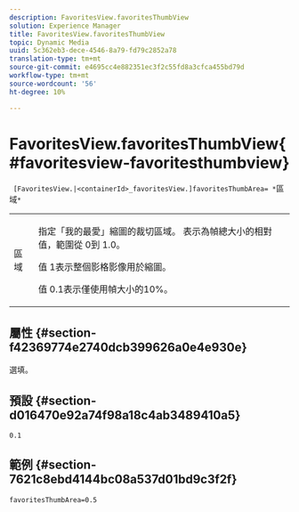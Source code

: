 ```yaml
---
description: FavoritesView.favoritesThumbView
solution: Experience Manager
title: FavoritesView.favoritesThumbView
topic: Dynamic Media
uuid: 5c362eb3-dece-4546-8a79-fd79c2852a78
translation-type: tm+mt
source-git-commit: e4695cc4e882351ec3f2c55fd8a3cfca455bd79d
workflow-type: tm+mt
source-wordcount: '56'
ht-degree: 10%

---
```



# FavoritesView.favoritesThumbView{#favoritesview-favoritesthumbview}

` [FavoritesView.|<containerId>_favoritesView.]favoritesThumbArea= *`區域`*`

<table id="table_2B109D2F91E64B5382B31921C3780FA5"> 
 <tbody> 
  <tr> 
   <td colname="col1"> <p><span class="codeph"><span class="varname"> 區域</span></span> </p> </td> 
   <td colname="col2"> <p> 指定「我的最愛」縮圖的裁切區域。 表示為幀總大小的相對值，範圍從<span class="codeph"> 0</span>到<span class="codeph"> 1.0</span>。 </p> <p>值<span class="codeph"> 1</span>表示整個影格影像用於縮圖。 </p> <p>值<span class="codeph"> 0.1</span>表示僅使用幀大小的10%。 </p> </td> 
  </tr> 
 </tbody> 
</table>

## 屬性 {#section-f42369774e2740dcb399626a0e4e930e}

選填。

## 預設 {#section-d016470e92a74f98a18c4ab3489410a5}

`0.1`

## 範例 {#section-7621c8ebd4144bc08a537d01bd9c3f2f}

`favoritesThumbArea=0.5`
